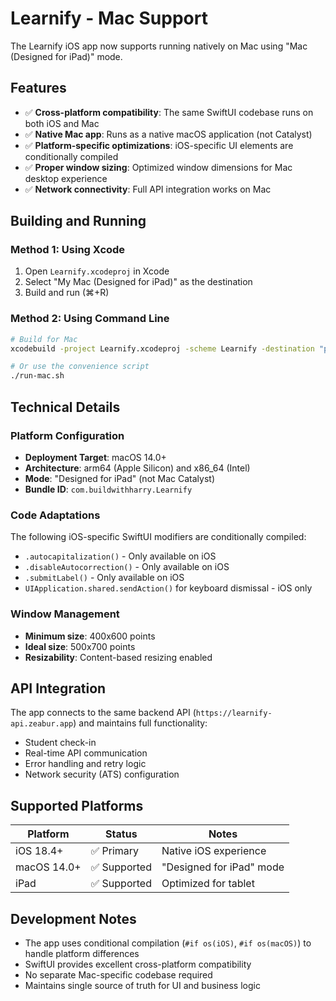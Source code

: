 # Learnify - Mac Support

The Learnify iOS app now supports running natively on Mac using "Mac (Designed for iPad)" mode.

## Features

- ✅ **Cross-platform compatibility**: The same SwiftUI codebase runs on both iOS and Mac
- ✅ **Native Mac app**: Runs as a native macOS application (not Catalyst)
- ✅ **Platform-specific optimizations**: iOS-specific UI elements are conditionally compiled
- ✅ **Proper window sizing**: Optimized window dimensions for Mac desktop experience
- ✅ **Network connectivity**: Full API integration works on Mac

## Building and Running

### Method 1: Using Xcode
1. Open `Learnify.xcodeproj` in Xcode
2. Select "My Mac (Designed for iPad)" as the destination
3. Build and run (⌘+R)

### Method 2: Using Command Line
```bash
# Build for Mac
xcodebuild -project Learnify.xcodeproj -scheme Learnify -destination "platform=macOS" build

# Or use the convenience script
./run-mac.sh
```

## Technical Details

### Platform Configuration
- **Deployment Target**: macOS 14.0+
- **Architecture**: arm64 (Apple Silicon) and x86_64 (Intel)
- **Mode**: "Designed for iPad" (not Mac Catalyst)
- **Bundle ID**: `com.buildwithharry.Learnify`

### Code Adaptations
The following iOS-specific SwiftUI modifiers are conditionally compiled:
- `.autocapitalization()` - Only available on iOS
- `.disableAutocorrection()` - Only available on iOS  
- `.submitLabel()` - Only available on iOS
- `UIApplication.shared.sendAction()` for keyboard dismissal - iOS only

### Window Management
- **Minimum size**: 400x600 points
- **Ideal size**: 500x700 points
- **Resizability**: Content-based resizing enabled

## API Integration

The app connects to the same backend API (`https://learnify-api.zeabur.app`) and maintains full functionality:
- Student check-in
- Real-time API communication
- Error handling and retry logic
- Network security (ATS) configuration

## Supported Platforms

| Platform | Status | Notes |
|----------|--------|-------|
| iOS 18.4+ | ✅ Primary | Native iOS experience |
| macOS 14.0+ | ✅ Supported | "Designed for iPad" mode |
| iPad | ✅ Supported | Optimized for tablet |

## Development Notes

- The app uses conditional compilation (`#if os(iOS)`, `#if os(macOS)`) to handle platform differences
- SwiftUI provides excellent cross-platform compatibility
- No separate Mac-specific codebase required
- Maintains single source of truth for UI and business logic 